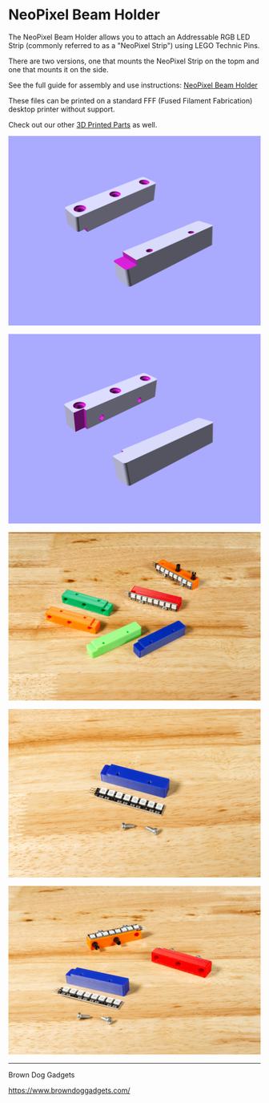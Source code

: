 # NeoPixel Beam Holder

The NeoPixel Beam Holder allows you to attach an Addressable RGB LED Strip (commonly referred to as a "NeoPixel Strip") using LEGO Technic Pins.

There are two versions, one that mounts the NeoPixel Strip on the topm and one that mounts it on the side.

See the full guide for assembly and use instructions: [NeoPixel Beam Holder](https://learn.browndoggadgets.com/Guide/)

These files can be printed on a standard FFF (Fused Filament Fabrication) desktop printer without support.

Check out our other [3D Printed Parts](https://learn.browndoggadgets.com/c/3D_Printed_Parts) as well.


![](Images/NeoPixel-Beam-Holder-Top-Render.png)

![](Images/NeoPixel-Beam-Holder-Side-Render.png)

![](Images/NeoPixel-Beam-Holder-6976.jpg)

![](Images/NeoPixel-Beam-Holder-6975.jpg)

![](Images/NeoPixel-Beam-Holder-6974.jpg)

---

Brown Dog Gadgets

https://www.browndoggadgets.com/

